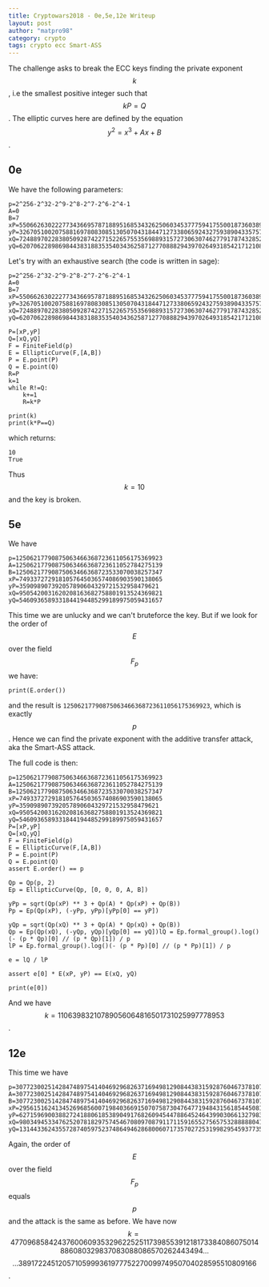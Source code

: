 ```yaml
---
title: Cryptowars2018 - 0e,5e,12e Writeup
layout: post
author: "matpro98"
category: crypto
tags: crypto ecc Smart-ASS
---
```


The challenge asks to break the ECC keys finding the private exponent $$k$$, i.e the smallest positive integer such that $$kP=Q$$. The elliptic curves here are defined by the equation $$y^2=x^3+Ax+B$$.
## 0e
We have the following parameters:

```
p=2^256-2^32-2^9-2^8-2^7-2^6-2^4-1
A=0
B=7
xP=55066263022277343669578718895168534326250603453777594175500187360389116729240
yP=32670510020758816978083085130507043184471273380659243275938904335757337482424
xQ=72488970228380509287422715226575535698893157273063074627791787432852706183111
yQ=62070622898698443831883535403436258712770888294397026493185421712108624767191
```

Let's try with an exhaustive search (the code is written in sage):

```
p=2^256-2^32-2^9-2^8-2^7-2^6-2^4-1
A=0
B=7
xP=55066263022277343669578718895168534326250603453777594175500187360389116729240
yP=32670510020758816978083085130507043184471273380659243275938904335757337482424
xQ=72488970228380509287422715226575535698893157273063074627791787432852706183111
yQ=62070622898698443831883535403436258712770888294397026493185421712108624767191

P=[xP,yP]
Q=[xQ,yQ]
F = FiniteField(p)
E = EllipticCurve(F,[A,B])
P = E.point(P)
Q = E.point(Q)
R=P
k=1
while R!=Q:
    k+=1
    R=k*P

print(k)
print(k*P==Q)
```

which returns:

```
10
True
```

Thus $$k=10$$ and the key is broken.

## 5e

We have

```
p=12506217790875063466368723611056175369923
A=12506217790875063466368723611052784275139
B=12506217790875063466368723533070038257347
xP=7493372729181057645036574086903590138065
yP=359098907392057890604329721532958479621
xQ=9505420031620208163682758801913524369821
yQ=5460936589331844194485299189975059431657
```

This time we are unlucky and we can't bruteforce the key. But if we look for the order of $$E$$ over the field $$F_p$$ we have:

```
print(E.order())
```

and the result is `12506217790875063466368723611056175369923`, which is exactly $$p$$. Hence we can find the private exponent with the additive transfer attack, aka the Smart-ASS attack.

The full code is then:

```
p=12506217790875063466368723611056175369923
A=12506217790875063466368723611052784275139
B=12506217790875063466368723533070038257347
xP=7493372729181057645036574086903590138065
yP=359098907392057890604329721532958479621
xQ=9505420031620208163682758801913524369821
yQ=5460936589331844194485299189975059431657
P=[xP,yP]
Q=[xQ,yQ]
F = FiniteField(p)
E = EllipticCurve(F,[A,B])
P = E.point(P)
Q = E.point(Q)
assert E.order() == p

Qp = Qp(p, 2)
Ep = EllipticCurve(Qp, [0, 0, 0, A, B])

yPp = sqrt(Qp(xP) ** 3 + Qp(A) * Qp(xP) + Qp(B))
Pp = Ep(Qp(xP), (-yPp, yPp)[yPp[0] == yP])

yQp = sqrt(Qp(xQ) ** 3 + Qp(A) * Qp(xQ) + Qp(B))
Qp = Ep(Qp(xQ), (-yQp, yQp)[yQp[0] == yQ])lQ = Ep.formal_group().log()(- (p * Qp)[0] // (p * Qp)[1]) / p
lP = Ep.formal_group().log()(- (p * Pp)[0] // (p * Pp)[1]) / p

e = lQ / lP

assert e[0] * E(xP, yP) == E(xQ, yQ)

print(e[0])
```

And we have $$k=11063983210789056064816501731025997778953$$.

## 12e

This time we have

```
p=30772300251428474897541404692968263716949812908443831592876046737810737208988156271014198502145416667717788718445610314549722607794124248272637226302317
A=30772300251428474897541404692968263716949812908443831592876046737810737208988156271014198502145416667717788718445610314549722607794121899994681666878317
B=30772300251428474897541404692968263716949812908443831592876046737810737208988156271014198502145416667717788718445610314549721222720722172186131393854317
xP=29561516241345269685600719840366915070758730476477194843156185445081418419687711726455154356975229698728353175026723190494273440744152320729175746030047
yP=6271596900388272418806185389049176826094544788645246439903066132798365469828717343340379070431849309644910923054338004606592187702166087195126836872974
xQ=9803494533476252078182975745467080970879117115916552756575328888804137399672877069174914310927425369894015322041756406128521349864943085492910753608888
yQ=13144336243557287405975237486494628680060717357027253199829545937735714808116560433321436824035889516510417399701805550140250708344883560551017907939240
```

Again, the order of $$E$$ over the field $$F_p$$ equals $$p$$ and the attack is the same as before. We have now $$k=477096858424376006093532962252511739855391218173384086075014886080329837083088086570262443494\dots$$
$$\dots 3891722451205710599936197775227009974950704028595510809166$$.
